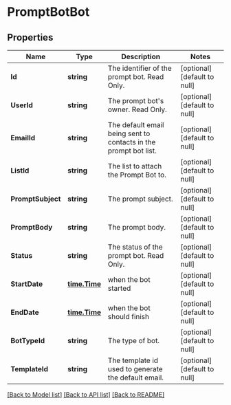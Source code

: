 # PromptBotBot

## Properties
Name | Type | Description | Notes
------------ | ------------- | ------------- | -------------
**Id** | **string** | The identifier of the prompt bot. Read Only. | [optional] [default to null]
**UserId** | **string** | The prompt bot&#39;s owner. Read Only. | [optional] [default to null]
**EmailId** | **string** | The default email being sent to contacts in the prompt bot list. | [optional] [default to null]
**ListId** | **string** | The list to attach the Prompt Bot to. | [optional] [default to null]
**PromptSubject** | **string** | The prompt subject. | [optional] [default to null]
**PromptBody** | **string** | The prompt body. | [optional] [default to null]
**Status** | **string** | The status of the prompt bot. Read Only. | [optional] [default to null]
**StartDate** | [**time.Time**](time.Time.md) | when the bot started | [optional] [default to null]
**EndDate** | [**time.Time**](time.Time.md) | when the bot should finish | [optional] [default to null]
**BotTypeId** | **string** | The type of bot. | [optional] [default to null]
**TemplateId** | **string** | The template id used to generate the default email. | [optional] [default to null]

[[Back to Model list]](../README.md#documentation-for-models) [[Back to API list]](../README.md#documentation-for-api-endpoints) [[Back to README]](../README.md)


